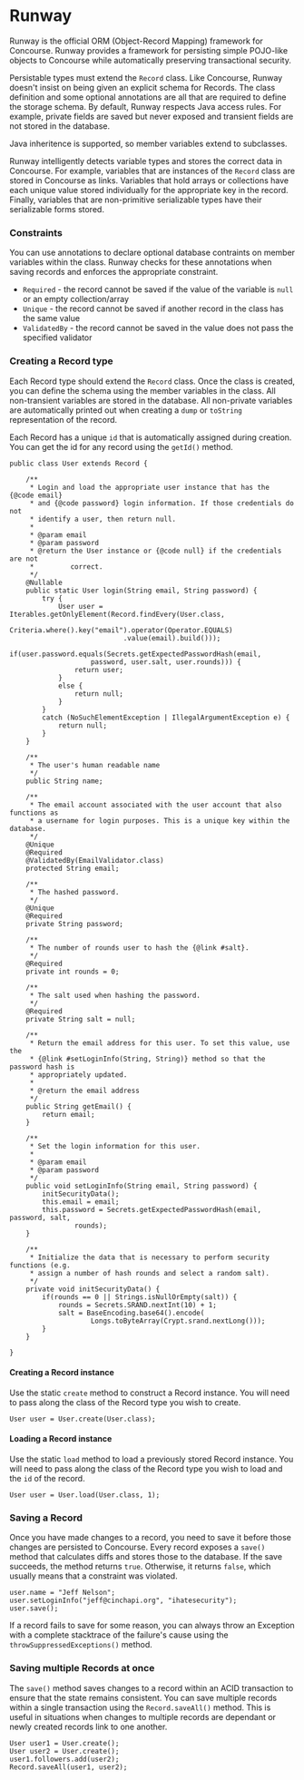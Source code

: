 Runway
======

Runway is the official ORM (Object-Record Mapping) framework for Concourse. Runway provides a framework for persisting simple POJO-like objects to Concourse while automatically preserving transactional security.

Persistable types must extend the `Record` class. Like Concourse, Runway doesn't insist on being given an explicit schema for Records. The class definition and some optional annotations are all that are required to define the storage schema. By default, Runway respects Java access rules. For example, private fields are saved but never exposed and transient fields are not stored in the database.

Java inheritence is supported, so member variables extend to subclasses.

Runway intelligently detects variable types and stores the correct data in Concourse. For example, variables that are instances of the `Record` class are stored in Concourse as links. Variables that hold arrays or collections have each unique value stored individually for the appropriate key in the record. Finally, variables that are non-primitive serializable types have their serializable forms stored.

### Constraints
You can use annotations to declare optional database contraints on member variables within the class. Runway checks for these annotations when saving records and enforces the appropriate constraint.
  * `Required` - the record cannot be saved if the value of the variable is `null` or an empty collection/array
  * `Unique` - the record cannot be saved if another record in the class has the same value
  * `ValidatedBy` - the record cannot be saved in the value does not pass the specified validator

### Creating a Record type
Each Record type should extend the `Record` class. Once the class is created, you can define the schema using the member variables in the class. All non-transient variables are stored in the database. All non-private variables are automatically printed out when creating a `dump` or `toString` representation of the record.

Each Record has a unique `id` that is automatically assigned during creation. You can get the id for any record using the `getId()` method.

```
public class User extends Record {

    /**
     * Login and load the appropriate user instance that has the {@code email}
     * and {@code password} login information. If those credentials do not
     * identify a user, then return null.
     *
     * @param email
     * @param password
     * @return the User instance or {@code null} if the credentials are not
     *         correct.
     */
    @Nullable
    public static User login(String email, String password) {
        try {
            User user = Iterables.getOnlyElement(Record.findEvery(User.class,
                    Criteria.where().key("email").operator(Operator.EQUALS)
                            .value(email).build()));
            if(user.password.equals(Secrets.getExpectedPasswordHash(email,
                    password, user.salt, user.rounds))) {
                return user;
            }
            else {
                return null;
            }
        }
        catch (NoSuchElementException | IllegalArgumentException e) {
            return null;
        }
    }

    /**
     * The user's human readable name
     */
    public String name;

    /**
     * The email account associated with the user account that also functions as
     * a username for login purposes. This is a unique key within the database.
     */
    @Unique
    @Required
    @ValidatedBy(EmailValidator.class)
    protected String email;

    /**
     * The hashed password.
     */
    @Unique
    @Required
    private String password;

    /**
     * The number of rounds user to hash the {@link #salt}.
     */
    @Required
    private int rounds = 0;

    /**
     * The salt used when hashing the password.
     */
    @Required
    private String salt = null;

    /**
     * Return the email address for this user. To set this value, use the
     * {@link #setLoginInfo(String, String)} method so that the password hash is
     * appropriately updated.
     *
     * @return the email address
     */
    public String getEmail() {
        return email;
    }

    /**
     * Set the login information for this user.
     *
     * @param email
     * @param password
     */
    public void setLoginInfo(String email, String password) {
        initSecurityData();
        this.email = email;
        this.password = Secrets.getExpectedPasswordHash(email, password, salt,
                rounds);
    }

    /**
     * Initialize the data that is necessary to perform security functions (e.g.
     * assign a number of hash rounds and select a random salt).
     */
    private void initSecurityData() {
        if(rounds == 0 || Strings.isNullOrEmpty(salt)) {
            rounds = Secrets.SRAND.nextInt(10) + 1;
            salt = BaseEncoding.base64().encode(
                    Longs.toByteArray(Crypt.srand.nextLong()));
        }
    }

}
```
#### Creating a Record instance
Use the static `create` method to construct a Record instance. You will need to pass along the class of the Record type you wish to create.
```
User user = User.create(User.class);
```

#### Loading a Record instance
Use the static `load` method to load a previously stored Record instance. You will need to pass along the class of the Record type you wish to load and the `id` of the record.
```
User user = User.load(User.class, 1);
```

### Saving a Record
Once you have made changes to a record, you need to save it before those changes are persisted to Concourse. Every record exposes a `save()` method that calculates diffs and stores those to the database. If the save succeeds, the method returns `true`. Otherwise, it returns `false`, which usually means that a constraint was violated.
```
user.name = "Jeff Nelson";
user.setLoginInfo("jeff@cinchapi.org", "ihatesecurity");
user.save();
```

If a record fails to save for some reason, you can always throw an Exception with a complete stacktrace of the failure's cause using the `throwSuppressedExceptions()` method.

### Saving multiple Records at once
The `save()` method saves changes to a record within an ACID transaction to ensure that the state remains consistent. You can save multiple records within a single transaction using the `Record.saveAll()` method. This is useful in situations when changes to multiple records are dependant or newly created records link to one another.
```
User user1 = User.create();
User user2 = User.create();
user1.followers.add(user2);
Record.saveAll(user1, user2);
```
